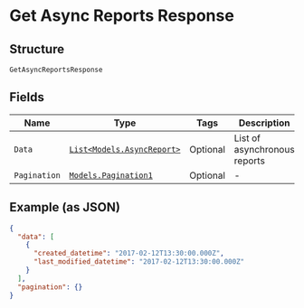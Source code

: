 
# Get Async Reports Response

## Structure

`GetAsyncReportsResponse`

## Fields

| Name | Type | Tags | Description |
|  --- | --- | --- | --- |
| `Data` | [`List<Models.AsyncReport>`](/doc/models/async-report.md) | Optional | List of asynchronous reports |
| `Pagination` | [`Models.Pagination1`](/doc/models/pagination-1.md) | Optional | - |

## Example (as JSON)

```json
{
  "data": [
    {
      "created_datetime": "2017-02-12T13:30:00.000Z",
      "last_modified_datetime": "2017-02-12T13:30:00.000Z"
    }
  ],
  "pagination": {}
}
```

